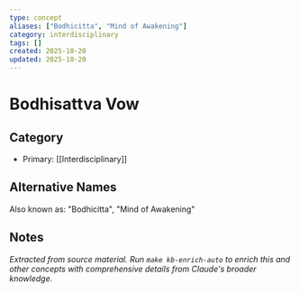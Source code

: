```yaml
---
type: concept
aliases: ["Bodhicitta", "Mind of Awakening"]
category: interdisciplinary
tags: []
created: 2025-10-20
updated: 2025-10-20
---
```


# Bodhisattva Vow

## Category

- Primary: [[Interdisciplinary]]

## Alternative Names

Also known as: "Bodhicitta", "Mind of Awakening"

## Notes

*Extracted from source material. Run `make kb-enrich-auto` to enrich this and other concepts with comprehensive details from Claude's broader knowledge.*
